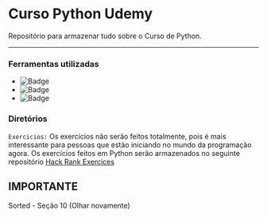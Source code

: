 # Curso Python Udemy
Repositório para armazenar tudo sobre o Curso de Python.

--------------------------
### Ferramentas utilizadas
- ![Badge](https://img.shields.io/static/v1?label=Software&message=VsCode&color=blue&style=flat)
- ![Badge](https://img.shields.io/static/v1?label=Linguagem&message=Python&color=orange&style=flat)
- ![Badge](https://img.shields.io/static/v1?label=Versão&message=1.1.2.0&color=red&style=flat)

### Diretórios
`Exercicios:` Os exercícios não serão feitos totalmente, pois é mais interessante para pessoas que estão iniciando no mundo da programação agora. Os exercícios feitos em Python serão armazenados no seguinte repositório [Hack Rank Exercices](https://github.com/brunofaria27/HackerRankExercices)

## IMPORTANTE 
Sorted - Seção 10 (Olhar novamente)